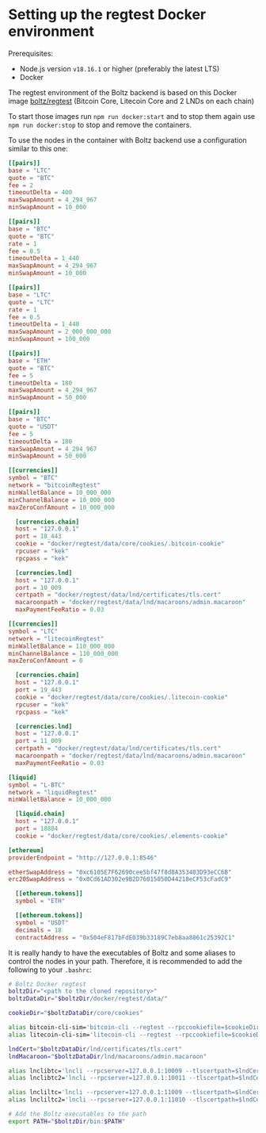 # Setting up the regtest Docker environment

Prerequisites:

* Node.js version `v18.16.1` or higher (preferably the latest LTS)
* Docker

The regtest environment of the Boltz backend is based on this Docker image [boltz/regtest](https://hub.docker.com/r/boltz/regtest) (Bitcoin Core, Litecoin Core and 2 LNDs on each chain)

To start those images run `npm run docker:start` and to stop them again use `npm run docker:stop` to stop and remove the containers.

To use the nodes in the container with Boltz backend use a configuration similar to this one:

```toml
[[pairs]]
base = "LTC"
quote = "BTC"
fee = 2
timeoutDelta = 400
maxSwapAmount = 4_294_967
minSwapAmount = 10_000

[[pairs]]
base = "BTC"
quote = "BTC"
rate = 1
fee = 0.5
timeoutDelta = 1_440
maxSwapAmount = 4_294_967
minSwapAmount = 10_000

[[pairs]]
base = "LTC"
quote = "LTC"
rate = 1
fee = 0.5
timeoutDelta = 1_440
maxSwapAmount = 2_000_000_000
minSwapAmount = 100_000

[[pairs]]
base = "ETH"
quote = "BTC"
fee = 5
timeoutDelta = 180
maxSwapAmount = 4_294_967
minSwapAmount = 50_000

[[pairs]]
base = "BTC"
quote = "USDT"
fee = 5
timeoutDelta = 180
maxSwapAmount = 4_294_967
minSwapAmount = 50_000

[[currencies]]
symbol = "BTC"
network = "bitcoinRegtest"
minWalletBalance = 10_000_000
minChannelBalance = 10_000_000
maxZeroConfAmount = 10_000_000

  [currencies.chain]
  host = "127.0.0.1"
  port = 18_443
  cookie = "docker/regtest/data/core/cookies/.bitcoin-cookie"
  rpcuser = "kek"
  rpcpass = "kek"

  [currencies.lnd]
  host = "127.0.0.1"
  port = 10_009
  certpath = "docker/regtest/data/lnd/certificates/tls.cert"
  macaroonpath = "docker/regtest/data/lnd/macaroons/admin.macaroon"
  maxPaymentFeeRatio = 0.03

[[currencies]]
symbol = "LTC"
network = "litecoinRegtest"
minWalletBalance = 110_000_000
minChannelBalance = 110_000_000
maxZeroConfAmount = 0

  [currencies.chain]
  host = "127.0.0.1"
  port = 19_443
  cookie = "docker/regtest/data/core/cookies/.litecoin-cookie"
  rpcuser = "kek"
  rpcpass = "kek"

  [currencies.lnd]
  host = "127.0.0.1"
  port = 11_009
  certpath = "docker/regtest/data/lnd/certificates/tls.cert"
  macaroonpath = "docker/regtest/data/lnd/macaroons/admin.macaroon"
  maxPaymentFeeRatio = 0.03

[liquid]
symbol = "L-BTC"
network = "liquidRegtest"
minWalletBalance = 10_000_000

  [liquid.chain]
  host = "127.0.0.1"
  port = 18884
  cookie = "docker/regtest/data/core/cookies/.elements-cookie"

[ethereum]
providerEndpoint = "http://127.0.0.1:8546"

etherSwapAddress = "0xc6105E7F62690cee5bf47f8d8A353403D93eCC6B"
erc20SwapAddress = "0x0Cd61AD302e9B2D76015050D44218eCF53cFadC9"

  [[ethereum.tokens]]
  symbol = "ETH"

  [[ethereum.tokens]]
  symbol = "USDT"
  decimals = 18
  contractAddress = "0x504eF817bFdE039b33189C7eb8aa8861c25392C1"
```

It is really handy to have the executables of Boltz and some aliases to control the nodes in your path. Therefore, it is recommended to add the following to your `.bashrc`:

```bash
# Boltz Docker regtest
boltzDir="<path to the cloned repository>"
boltzDataDir="$boltzDir/docker/regtest/data/"

cookieDir="$boltzDataDir/core/cookies"

alias bitcoin-cli-sim='bitcoin-cli --regtest --rpccookiefile=$cookieDir/.bitcoin-cookie'
alias litecoin-cli-sim='litecoin-cli --regtest --rpccookiefile=$cookieDir/.litecoin-cookie'

lndCert="$boltzDataDir/lnd/certificates/tls.cert"
lndMacaroon="$boltzDataDir/lnd/macaroons/admin.macaroon"

alias lnclibtc='lncli --rpcserver=127.0.0.1:10009 --tlscertpath=$lndCert --macaroonpath=$lndMacaroon'
alias lnclibtc2='lncli --rpcserver=127.0.0.1:10011 --tlscertpath=$lndCert --macaroonpath=$lndMacaroon'

alias lncliltc='lncli --rpcserver=127.0.0.1:11009 --tlscertpath=$lndCert --macaroonpath=$lndMacaroon'
alias lncliltc2='lncli --rpcserver=127.0.0.1:11010 --tlscertpath=$lndCert --macaroonpath=$lndMacaroon'

# Add the Boltz executables to the path
export PATH="$boltzDir/bin:$PATH"
```
